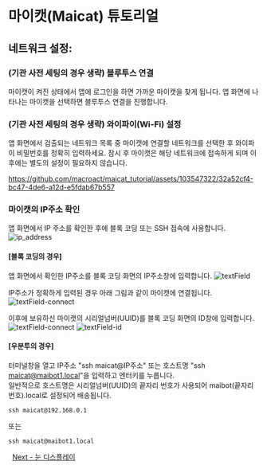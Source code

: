 # 마이캣(Maicat) 튜토리얼
## 네트워크 설정:

### (기관 사전 세팅의 경우 생략) 블루투스 연결
마이캣이 켜진 상태에서 앱에 로그인을 하면 가까운 마이캣을 찾게 됩니다.
앱 화면에 나타나는 마이캣을 선택하면 블루투스 연결을 진행합니다.

### (기관 사전 세팅의 경우 생략) 와이파이(Wi-Fi) 설정
앱 화면에서 검출되는 네트워크 목록 중 마이캣에 연결할 네트워크를 선택한 후 와이파이 비밀번호를 정확히 입력하세요.
잠시 후 마이캣은 해당 네트워크에 접속하게 되며 이후에는 별도의 설정이 필요하지 않습니다.

https://github.com/macroact/maicat_tutorial/assets/103547322/32a52cf4-bc47-4de6-a12d-e5fdab67b557

### 마이캣의 IP주소 확인
앱 화면에서 IP 주소를 확인한 후에 블록 코딩 또는 SSH 접속에 사용합니다.
![ip_address](https://github.com/user-attachments/assets/ea20e087-247a-4dfb-9ae8-8320393a7b24)

#### [블록 코딩의 경우]
앱 화면에서 확인한 IP주소를 블록 코딩 화면의 IP주소창에 입력합니다.
![textField](https://github.com/user-attachments/assets/92f6ab1b-0e13-429e-bfc1-2efc0ff545fc)

IP주소가 정확하게 입력된 경우 아래 그림과 같이 마이캣에 연결됩니다. 
![textField-connect](https://github.com/user-attachments/assets/1a1485f5-f473-4cef-8411-65b22147e6ec)

이후에 보유하신 마이캣의 시리얼넘버(UUID)를 블록 코딩 화면의 ID창에 입력합니다.
![textField-connect](https://github.com/user-attachments/assets/1a1485f5-f473-4cef-8411-65b22147e6ec)
![textField-id](https://github.com/user-attachments/assets/983fad1d-9ba0-4675-a62d-0c7e8b5fe229)

#### [우분투의 경우]
터미널창을 열고 IP주소 "ssh maicat@IP주소" 또는 호스트명 "ssh maicat@maibot1.local"을 입력하고 엔터키를 누릅니다.<br/>
일반적으로 호스트명은 시리얼넘버(UUID)의 끝자리 번호가 사용되어 maibot(끝자리 번호).local로 설정되어 배송됩니다.
```
ssh maicat@192.168.0.1
```
또는
```
ssh maicat@maibot1.local
```

&nbsp;
[Next - 눈 디스플레이](../02_maicat_eyes/README.md)
